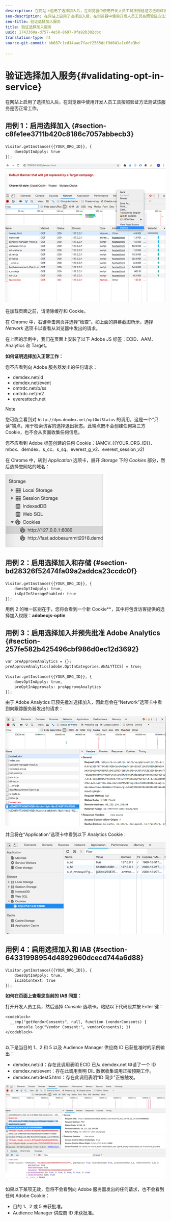 ```yaml
---
description: 在网站上启用了选择加入后，在浏览器中使用开发人员工具按照验证方法测试该服务是否正常工作。
seo-description: 在网站上启用了选择加入后，在浏览器中使用开发人员工具按照验证方法测试该服务是否正常工作。
seo-title: 验证选择加入服务
title: 验证选择加入服务
uuid: 1743360a-d757-4e50-8697-0fa92b302cbc
translation-type: ht
source-git-commit: bb687c1cd14aae7faef2565dcf9d041a1c06e3bd

---
```



# 验证选择加入服务{#validating-opt-in-service}

在网站上启用了选择加入后，在浏览器中使用开发人员工具按照验证方法测试该服务是否正常工作。

## 用例 1：启用选择加入 {#section-c8fe1ee3711b420c8186c7057abbecb3}

```
Visitor.getInstance({{YOUR_ORG_ID}}, { 
    doesOptInApply: true 
});
```

![](assets/use_case_1_1.png)

在加载页面之前，请清除缓存和 Cookie。

在 Chrome 中，右键单击网页并选择“检查”。如上面的屏幕截图所示，选择 *Network* 选项卡以查看从浏览器中发出的请求。

在上面的示例中，我们在页面上安装了以下 Adobe JS 标签：ECID、AAM、Analytics 和 Target。

**如何证明选择加入正常工作：**

您不应看到向 Adobe 服务器发出的任何请求：

* demdex.net/id
* demdex.net/event
* omtrdc.net/b/ss
* omtrdc.net/m2
* everesttech.net

>[!NOTE]
>
>您可能会看到对 `http://dpm.demdex.net/optOutStatus` 的调用，这是一个“只读”端点，用于检索访客的选择退出状态。此端点既不会创建任何第三方 Cookie，也不会从页面收集任何信息。

您不应看到 Adobe 标签创建的任何 Cookie：(AMCV_{{YOUR_ORG_ID}}、mbox、demdex、s_cc、s_sq、everest_g_v2、everest_session_v2)

在 Chrome 中，转到 *Application* 选项卡，展开 *Storage* 下的 *Cookies* 部分，然后选择您网站的域名：

![](assets/use_case_1_2.png)

## 用例 2：启用选择加入和存储 {#section-bd28326f52474fa09a2addca23ccdc0f}

```
Visitor.getInstance({{YOUR_ORG_ID}}, { 
    doesOptInApply: true, 
    isOptInStorageEnabled: true 
});
```

用例 2 的唯一区别在于，您将会看到一个新 Cookie**，其中将包含访客提供的选择加入权限：**adobeujs-optin**

## 用例 3：启用选择加入并预先批准 Adobe Analytics {#section-257fe582b425496cbf986d0ec12d3692}

```
var preApproveAnalytics = {}; 
preApproveAnalytics[adobe.OptInCategories.ANALYTICS] = true;

Visitor.getInstance({{YOUR_ORG_ID}}, { 
    doesOptInApply: true, 
    preOptInApprovals: preApproveAnalytics 
});
```

由于 Adobe Analytics 已预先批准选择加入，因此您会在“Network”选项卡中看到向跟踪服务器发出的请求：

![](assets/use_case_3_1.png)

并且将在“Application”选项卡中看到以下 Analytics Cookie：

![](assets/use_case_3_2.png)

## 用例 4：启用选择加入和 IAB {#section-64331998954d4892960dcecd744a6d88}

```
Visitor.getInstance({{YOUR_ORG_ID}}, { 
    doesOptInApply: true, 
    isIabContext: true 
});
```

**如何在页面上查看您当前的 IAB 同意：**

打开开发人员工具，然后选择 *Console* 选项卡。粘贴以下代码段并按 Enter 键：

```
<codeblock>
  __cmp("getVendorConsents", null, function (vendorConsents) { 
     console.log("Vendor Consent:", vendorConsents); }) 
</codeblock>  
  
```

以下是当目的 1、2 和 5 以及 Audience Manager 供应商 ID 已获批准时的示例输出：

* demdex.net/id：存在此调用表明 ECID 已从 demdex.net 申请了一个 ID
* demdex.net/event：存在此调用表明 DIL 数据收集调用正按预期工作。
* demdex.net/dest5.html：存在此调用表明“ID 同步”正被触发。

![](assets/use_case_4_1.png)

如果以下某项无效，您将不会看到向 Adobe 服务器发出的任何请求，也不会看到任何 Adobe Cookie：

* 目的 1、2 或 5 未获批准。
* Audience Manager 供应商 ID 未获批准。